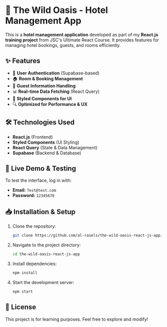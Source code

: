 
# 🏨 The Wild Oasis - Hotel Management App  

This is a **hotel management application** developed as part of my **React.js training project** from JSC's Ultimate React Course. It provides features for managing hotel bookings, guests, and rooms efficiently.  

## ✨ Features  

- 📌 **User Authentication** (Supabase-based)  
- 🏠 **Room & Booking Management**  
- 👤 **Guest Information Handling**  
- 📊 **Real-time Data Fetching** (React Query)  
- 🎨 **Styled Components for UI**  
- 🔍 **Optimized for Performance & UX**  

## 🛠️ Technologies Used  

- **React.js** (Frontend)  
- **Styled Components** (UI Styling)  
- **React Query** (State & Data Management)  
- **Supabase** (Backend & Database)  

## 🚀 Live Demo & Testing  

To test the interface, log in with:  
- **Email:** `Test@test.com`  
- **Password:** `12345678`  

## 📥 Installation & Setup  

1. Clone the repository:  
   ```bash
   git clone https://github.com/al-rasels/the-wild-oasis-react-js-app.git
   ```
2. Navigate to the project directory:  
   ```bash
   cd the-wild-oasis-react-js-app
   ```
3. Install dependencies:  
   ```bash
   npm install
   ```
4. Start the development server:  
   ```bash
   npm start
   ```

## 📜 License  
This project is for learning purposes. Feel free to explore and modify!  
